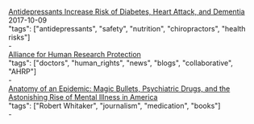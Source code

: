 [Antidepressants Increase Risk of Diabetes, Heart Attack, and Dementia](https://www.wellnessresources.com/news/antidepressants-increase-risk-of-diabetes-heart-attack-and-dementia)<br />
2017-10-09<br />
"tags": ["antidepressants", "safety", "nutrition", "chiropractors", "health risks"]<br />
-<br />
[Alliance for Human Research Protection](http://ahrp.org/)<br />
"tags": ["doctors", "human_rights", "news", "blogs", "collaborative", "AHRP"]<br />
-<br />
[Anatomy of an Epidemic: Magic Bullets, Psychiatric Drugs, and the Astonishing Rise of Mental Illness in America](http://a.co/8ZkS4i5)<br />
"tags": ["Robert Whitaker", "journalism", "medication", "books"]<br />
-<br />
